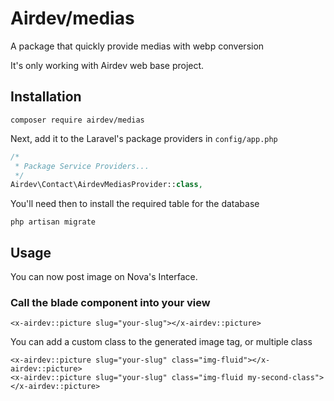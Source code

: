 # Airdev/medias
A package that quickly provide medias with webp conversion

It's only working with Airdev web base project.

## Installation
```shell
composer require airdev/medias
```

Next, add it to the Laravel's package providers in ``config/app.php``
```php
/*
 * Package Service Providers...
 */
Airdev\Contact\AirdevMediasProvider::class,
```

You'll need then to install the required table for the database
```shell
php artisan migrate
```

## Usage
You can now post image on Nova's Interface.

### Call the blade component into your view

```blade
<x-airdev::picture slug="your-slug"></x-airdev::picture>
```

You can add a custom class to the generated image tag, or multiple class

```blade
<x-airdev::picture slug="your-slug" class="img-fluid"></x-airdev::picture>
<x-airdev::picture slug="your-slug" class="img-fluid my-second-class"></x-airdev::picture>
```
